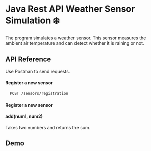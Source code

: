 # 
# Java Rest API Weather Sensor Simulation ❄️

The program simulates a weather sensor. This sensor measures the ambient air temperature and can detect whether it is raining or not.

## API Reference
Use Postman to send requests.
#### Register a new sensor

```http
  POST /sensors/registration
```


#### Register a new sensor




#### add(num1, num2)

Takes two numbers and returns the sum.


## Demo
